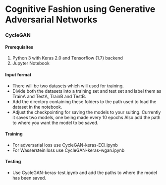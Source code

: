#  Cognitive Fashion using Generative Adversarial Networks

### CycleGAN

#### Prerequisites
1. Python 3 with Keras 2.0 and Tensorflow (1.7) backend
2. Jupyter Notebook

#### Input format
* There will be two datasets which will used for training.
* Divide both the datasets into a training set and test set and label them as TrainA and TestA, TrainB and TestB.
* Add the directory containing these folders to the path used to load the dataset in the notebook.
* Adjust the checkpointing for saving the models to your suiting. Currently it saves two models, one being made every 10 epochs
Also add the path to where you want the model to be saved.

#### Training
* For adversarial loss use CycleGAN-keras-ECI.ipynb
* For Wasserstein loss use CycleGAN-keras-wgan.ipynb

#### Testing
* Use CycleGAN-keras-test.ipynb and add the paths to where the model has been saved.

